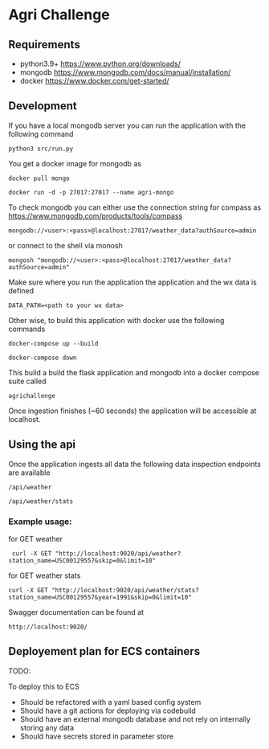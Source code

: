 # Agri Challenge

## Requirements

- python3.9+ https://www.python.org/downloads/
- mongodb https://www.mongodb.com/docs/manual/installation/
- docker https://www.docker.com/get-started/

## Development

If you have a local mongodb server you can run the application with the following command

```commandline
python3 src/run.py
```

You get a docker image for mongodb as 

```commandline
docker pull mongo
```

```commandline
docker run -d -p 27017:27017 --name agri-mongo
```
To check mongodb you can either use the connection string for compass as 
https://www.mongodb.com/products/tools/compass

```commandline
mongodb://<user>:<pass>@localhost:27017/weather_data?authSource=admin
```

or connect to the shell via monosh

```commandline
mongosh "mongodb://<user>:<pass>@localhost:27017/weather_data?authSource=admin"
```

Make sure where you run the application the application and the wx data is defined

```commandline
DATA_PATH=<path to your wx data>
```

Other wise, to build this application with docker use the following commands

```commandline
docker-compose up --build
```

```commandline
docker-compose down
```

This build a build the flask application and mongodb into a docker compose suite called

```commandline
agrichallenge
```

Once ingestion finishes (~60 seconds) the application will be accessible at localhost.

## Using the api

Once the application ingests all data the following data inspection endpoints are available

```commandline
/api/weather
```

```commandline
/api/weather/stats
```

### Example usage:

for GET weather

```commandline
 curl -X GET "http://localhost:9020/api/weather?station_name=USC00129557&skip=0&limit=10" 
```

for GET weather stats

```commandline
curl -X GET "http://localhost:9020/api/weather/stats?station_name=USC00129557&year=1991&skip=0&limit=10"
```

Swagger documentation can be found at 

```commandline
http://localhost:9020/
```

## Deployement plan for ECS containers

TODO:

To deploy this to ECS

- Should be refactored with a yaml based config system
- Should have a git actions for deploying via codebuild
- Should have an external mongodb database and not rely on internally storing any data
- Should have secrets stored in parameter store